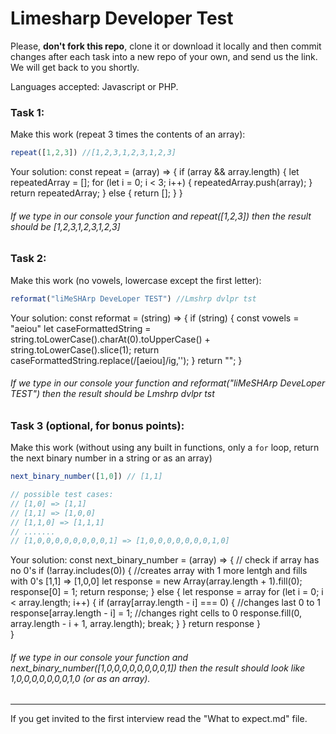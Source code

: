 # Limesharp Developer Test

Please, **don't fork this repo**, clone it or download it locally and then commit changes after each task into a new repo of your own, and send us the link. We will get back to you shortly. 

Languages accepted: Javascript or PHP. 

### Task 1: 
Make this work (repeat 3 times the contents of an array):
```javascript
repeat([1,2,3]) //[1,2,3,1,2,3,1,2,3]
```
Your solution:
const repeat = (array) => {
    if (array && array.length) {
        let repeatedArray = [];
        for (let i = 0; i < 3; i++) {
            repeatedArray.push(array); 
        }
        return repeatedArray;
    } else {
        return [];
    }
}
###### If we type in our console your function and repeat([1,2,3]) then the result should be [1,2,3,1,2,3,1,2,3] 

### Task 2:
Make this work (no vowels, lowercase except the first letter):
```javascript
reformat("liMeSHArp DeveLoper TEST") //Lmshrp dvlpr tst
```
Your solution:
const reformat = (string) => {
    if (string) {
        const vowels = "aeiou"
        let caseFormattedString = string.toLowerCase().charAt(0).toUpperCase() + string.toLowerCase().slice(1);
        return caseFormattedString.replace(/[aeiou]/ig,'');
    } 
    return "";
}
###### If we type in our console your function and reformat("liMeSHArp DeveLoper TEST") then the result should be Lmshrp dvlpr tst


### Task 3 (optional, for bonus points):
Make this work (without using any built in functions, only a `for` loop, return the next binary number in a string or as an array)
```javascript
next_binary_number([1,0]) // [1,1]

// possible test cases:
// [1,0] => [1,1]
// [1,1] => [1,0,0]
// [1,1,0] => [1,1,1]
// .......
// [1,0,0,0,0,0,0,0,0,1] => [1,0,0,0,0,0,0,0,1,0]
```
Your solution:
const next_binary_number = (array) => {
    // check if array has no 0's
    if (!array.includes(0)) {
        //creates array with 1 more lentgh and fills with 0's [1,1] => [1,0,0]
        let response = new Array(array.length + 1).fill(0);
        response[0] = 1;
        return response;
    } else {
        let response = array
        for (let i = 0; i < array.length; i++) {
            if (array[array.length - i] === 0) {
                //changes last 0 to 1
                response[array.length - i] = 1;
                //changes right cells to 0
                response.fill(0, array.length - i + 1, array.length);
                break;
            }
        }
        return response
    }    
}
###### If we type in our console your function and next_binary_number([1,0,0,0,0,0,0,0,0,1]) then the result should look like 1,0,0,0,0,0,0,0,1,0 (or as an array).

---

If you get invited to the first interview read the "What to expect.md" file.